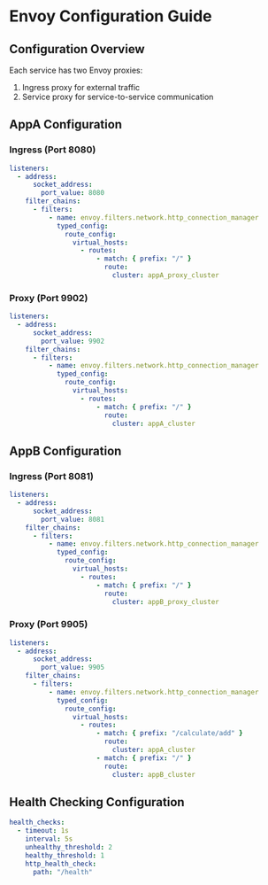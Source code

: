 # Envoy Configuration Guide

## Configuration Overview

Each service has two Envoy proxies:
1. Ingress proxy for external traffic
2. Service proxy for service-to-service communication

## AppA Configuration

### Ingress (Port 8080)
```yaml
listeners:
  - address:
      socket_address:
        port_value: 8080
    filter_chains:
      - filters:
          - name: envoy.filters.network.http_connection_manager
            typed_config:
              route_config:
                virtual_hosts:
                  - routes:
                      - match: { prefix: "/" }
                        route:
                          cluster: appA_proxy_cluster
```

### Proxy (Port 9902)
```yaml
listeners:
  - address:
      socket_address:
        port_value: 9902
    filter_chains:
      - filters:
          - name: envoy.filters.network.http_connection_manager
            typed_config:
              route_config:
                virtual_hosts:
                  - routes:
                      - match: { prefix: "/" }
                        route:
                          cluster: appA_cluster
```

## AppB Configuration

### Ingress (Port 8081)
```yaml
listeners:
  - address:
      socket_address:
        port_value: 8081
    filter_chains:
      - filters:
          - name: envoy.filters.network.http_connection_manager
            typed_config:
              route_config:
                virtual_hosts:
                  - routes:
                      - match: { prefix: "/" }
                        route:
                          cluster: appB_proxy_cluster
```

### Proxy (Port 9905)
```yaml
listeners:
  - address:
      socket_address:
        port_value: 9905
    filter_chains:
      - filters:
          - name: envoy.filters.network.http_connection_manager
            typed_config:
              route_config:
                virtual_hosts:
                  - routes:
                      - match: { prefix: "/calculate/add" }
                        route:
                          cluster: appA_cluster
                      - match: { prefix: "/" }
                        route:
                          cluster: appB_cluster
```

## Health Checking Configuration

```yaml
health_checks:
  - timeout: 1s
    interval: 5s
    unhealthy_threshold: 2
    healthy_threshold: 1
    http_health_check:
      path: "/health"
``` 